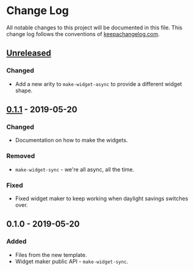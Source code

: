 # Change Log
All notable changes to this project will be documented in this file. This change log follows the conventions of [keepachangelog.com](http://keepachangelog.com/).

## [Unreleased]
### Changed
- Add a new arity to `make-widget-async` to provide a different widget shape.

## [0.1.1] - 2019-05-20
### Changed
- Documentation on how to make the widgets.

### Removed
- `make-widget-sync` - we're all async, all the time.

### Fixed
- Fixed widget maker to keep working when daylight savings switches over.

## 0.1.0 - 2019-05-20
### Added
- Files from the new template.
- Widget maker public API - `make-widget-sync`.

[Unreleased]: https://github.com/your-name/goodreads/compare/0.1.1...HEAD
[0.1.1]: https://github.com/your-name/goodreads/compare/0.1.0...0.1.1
